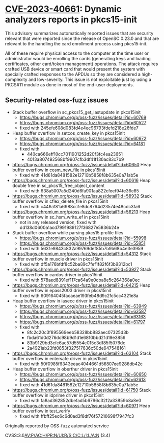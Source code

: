 [CVE-2023-40661](http://web.nvd.nist.gov/view/vuln/detail?vulnId=CVE-2023-40661): Dynamic analyzers reports in pkcs15-init
========================================================

This advisory summarizes automatically reported issues that are security
relevant that were reported since the release of OpenSC 0.23.0 and that
are relevant to the handling the card enrollment process using pkcs15-init.

All of these require physical access to the computer at the time user or
administrator would be enrolling the cards (generating keys and loading
certificates, other card/token management) operations. The attack requires
crafted USB device or smart card that would present the system with
specially crafted responses to the APDUs so they are considered
a high-complexity and low-severity. This issue is not exploitable just
by using a PKCS#11 module as done in most of the end-user deployments.

## Security-related oss-fuzz issues

 * Stack buffer overflow in sc_pkcs15_get_lastupdate in pkcs15init
   * https://bugs.chromium.org/p/oss-fuzz/issues/detail?id=60769
   * https://bugs.chromium.org/p/oss-fuzz/issues/detail?id=60527
   * fixed with 245efe608d083fd4e4ec96793fdefd218e26fde7
 * Heap buffer overflow in setcos_create_key in pkcs15init
   * https://bugs.chromium.org/p/oss-fuzz/issues/detail?id=60672
   * https://bugs.chromium.org/p/oss-fuzz/issues/detail?id=64181
   * fixed with
     * 440ca666eff10cc7011901252d20f3fc4ea23651
     * 4013a807492568bf9907cfb3df41f130ac83c7b9
 * https://bugs.chromium.org/p/oss-fuzz/issues/detail?id=60650 Heap buffer overflow in cosm_new_file in pkcs15init
   * fixed with 41d61da8481582e12710b5858f8b635e0a71ab5e
 * https://bugs.chromium.org/p/oss-fuzz/issues/detail?id=60616 Heap double free in sc_pkcs15_free_object_content
    * fixed with 638a5007a5d240d6fa901aa822cfeef94fe36e85
 * https://bugs.chromium.org/p/oss-fuzz/issues/detail?id=58932 Stack buffer overflow in cflex_delete_file in pkcs15init
   * fixed with c449a181a6988cc1e8dc8764d23574e48cdc3fa6
 * https://bugs.chromium.org/p/oss-fuzz/issues/detail?id=56213 Heap buffer overflow in sc_hsm_write_ef in pkcs15init
    * not in any released version, fixed with dd138d0600a1acd7991989127f36827e5836b24e
 * Stack buffer overflow while parsing pkcs15 profile files
   * https://bugs.chromium.org/p/oss-fuzz/issues/detail?id=55998
   * https://bugs.chromium.org/p/oss-fuzz/issues/detail?id=55851
   * fixed with 5631e9843c832a99769def85b7b9b68b4e3e3959
 * https://bugs.chromium.org/p/oss-fuzz/issues/detail?id=54312 Stack buffer overflow in muscle driver in pkcs15init
   * fixed with df5a176bfdf8c52ba89c7fef1f82f6f3b9312bc1
 * https://bugs.chromium.org/p/oss-fuzz/issues/detail?id=53927 Stack buffer overflow in cardos driver in pkcs15init
   * fixed with 578aed8391ef117ca64a9e0cba8e5c264368a0ec
 * https://bugs.chromium.org/p/oss-fuzz/issues/detail?id=64215 Heap buffer overflow in epass2003 driver in pkcs15init
   * fixed with 609164045facaeae193feb48d9c2fc5cc4321e8a
 * Heap buffer overflow in iasecc driver in pkcs15init
   * https://bugs.chromium.org/p/oss-fuzz/issues/detail?id=63949
   * https://bugs.chromium.org/p/oss-fuzz/issues/detail?id=63587
   * https://bugs.chromium.org/p/oss-fuzz/issues/detail?id=63163
   * https://bugs.chromium.org/p/oss-fuzz/issues/detail?id=61797
   * fixed with
     * 8fc2c20c3f895569eeb58328bb882aec07325d3b
     * fbda61d0d276dc98b9d1d1e6810bbd21d19e3859
     * 83b9129bd3cfc6ac57d5554e015c3df85f5076dc
     * 2a4921ab23fd0853f327517636c50de947548161
 * https://bugs.chromium.org/p/oss-fuzz/issues/detail?id=63104 Stack buffer overflow in entersafe driver in pkcs15init
   * fixed with 50f0985f6343eeac4044661d56807ee9286db42c
 * Heap buffer overflow in oberthur driver in pkcs15init
   * https://bugs.chromium.org/p/oss-fuzz/issues/detail?id=60650
   * https://bugs.chromium.org/p/oss-fuzz/issues/detail?id=62613
   * fixed with 41d61da8481582e12710b5858f8b635e0a71ab5e
 * https://bugs.chromium.org/p/oss-fuzz/issues/detail?id=61750 Stack buffer overflow in idprime driver in pkcs15init
   * fixed with fa8ad362852dbefad5b6796c32f2a33859b8a8e0
 * https://bugs.chromium.org/p/oss-fuzz/issues/detail?id=60971 Heap buffer overflow in test_verify
   * fixed with ffbff25ec6c6d0ad3f8df76f57210698f7947fc3

Originally reported by OSS-fuzz automated service

CVSS:3.0[AV:P/AC:H/PR:N/UI:R/S:C/C:L/I:L/A:N](https://nvd.nist.gov/vuln-metrics/cvss/v3-calculator?vector=AV:P/AC:H/PR:N/UI:R/S:C/C:L/I:L/A:N&version=3.0) (3.4)
